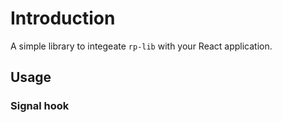 # Introduction

A simple library to integeate `rp-lib` with your React application.

## Usage

### Signal hook

